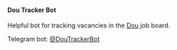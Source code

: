 #### Dou Tracker Bot

Helpful bot for tracking vacancies in the [Dou](https://jobs.dou.ua/) job board.

Telegram bot: [@DouTrackerBot](https://t.me/DouTrackerBot)